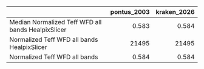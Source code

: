 |                                                    |   pontus_2003 |   kraken_2026 |
|:---------------------------------------------------|--------------:|--------------:|
| Median Normalized Teff WFD all bands HealpixSlicer |         0.583 |         0.584 |
| Normalized Teff WFD all bands HealpixSlicer        |     21495     |     21495     |
| Normalized Teff WFD all bands                      |         0.584 |         0.584 |
